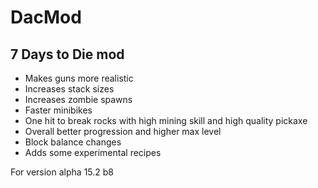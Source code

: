# DacMod
## 7 Days to Die mod  

* Makes guns more realistic  
* Increases stack sizes  
* Increases zombie spawns  
* Faster minibikes  
* One hit to break rocks with high mining skill and high quality pickaxe  
* Overall better progression and higher max level
* Block balance changes
* Adds some experimental recipes  

For version alpha 15.2 b8  
